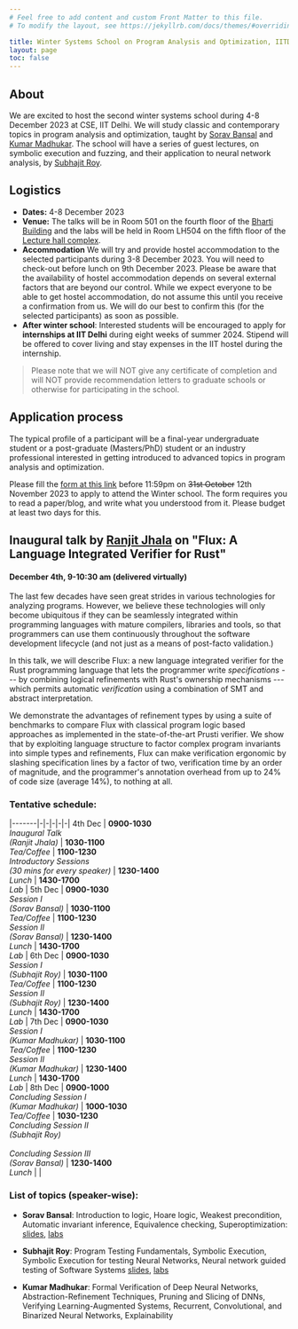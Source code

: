 ```yaml
---
# Feel free to add content and custom Front Matter to this file.
# To modify the layout, see https://jekyllrb.com/docs/themes/#overriding-theme-defaults

title: Winter Systems School on Program Analysis and Optimization, IITD
layout: page
toc: false
---
```


## About
We are excited to host the second winter systems school during 4-8 December 2023 at CSE, IIT Delhi. We
will study classic and contemporary topics in program analysis and optimization, taught by [Sorav
Bansal](https://sorav.compiler.ai) and [Kumar Madhukar](https://kumarmadhukar.github.io). The school will have
a series of guest lectures, on symbolic execution and fuzzing, and their application to neural network analysis, by [Subhajit Roy](https://www.cse.iitk.ac.in/users/subhajit/).

## Logistics
* **Dates:** 4-8 December 2023
* **Venue:** The talks will be in Room 501 on the fourth floor of the [Bharti Building](https://g.co/kgs/vroyzW) and
the labs will be held in Room LH504 on the fifth floor of the [Lecture hall complex](https://g.co/kgs/YfiLty).
* **Accommodation** We will try and provide hostel accommodation to the selected participants during 3-8 December 2023.  You will need to check-out before lunch on 9th December 2023.  Please be aware that the availability of hostel accommodation depends on several external factors that are beyond our control.   While we expect everyone to be able to get hostel accommodation, do not assume this until you receive a confirmation from us.  We will do our best to confirm this (for the selected participants) as soon as possible.
* **After winter school**: Interested students will be encouraged to apply for **internships at IIT Delhi** during eight weeks of summer 2024.  Stipend will be offered to cover living and stay expenses in the IIT hostel during the internship.

> Please note that we will NOT give any certificate of completion and will
NOT provide recommendation letters to graduate schools or otherwise for
participating in the school.

## Application process
The typical profile of a participant will be a final-year undergraduate
student or a post-graduate (Masters/PhD) student or an
industry professional interested in getting
introduced to advanced topics in program analysis and optimization.

Please fill the [form at this link](https://docs.google.com/forms/d/e/1FAIpQLSet1cpQ2A5vZfB184XnFFCmHGGv7hYBfYSNaMh_UonFxHUuGA/viewform) before 11:59pm on ~~31st October~~ 12th November 2023 to apply to attend the Winter school.  The form requires you to read a paper/blog, and write what you understood from it.  Please budget at least two days for this.

## Inaugural talk by [Ranjit Jhala](https://ranjitjhala.github.io/) on "Flux: A Language Integrated Verifier for Rust"
#### December 4th, 9-10:30 am (delivered virtually)

The last few decades have seen great strides in various technologies for
analyzing programs. However, we believe these technologies will only
become ubiquitous if they can be seamlessly integrated within programming
languages with mature compilers, libraries and tools, so that programmers can
use them continuously throughout the software development lifecycle (and not just
as a means of post-facto validation.)

In this talk, we will describe Flux: a new language integrated verifier for
the Rust programming language that lets the programmer write *specifications*
--- by combining logical refinements with Rust's ownership mechanisms ---
which permits automatic *verification* using a combination of SMT and
abstract interpretation.

We demonstrate the advantages of refinement types by using a suite of
benchmarks to compare Flux with classical program logic based approaches
as implemented in the state-of-the-art Prusti verifier.
We show that by exploiting language structure to factor complex program
invariants into simple types and refinements, Flux can make verification
ergonomic by slashing specification lines by a factor of two, verification
time by an order of magnitude, and the programmer's annotation overhead
from up to 24% of code size (average 14%), to nothing at all.

### Tentative schedule:

|-------|-|-|-|-|-|
4th Dec | **0900-1030** <br/> *Inaugural Talk<br/>(Ranjit Jhala)* | **1030-1100** <br/> *Tea/Coffee* | **1100-1230** <br/> *Introductory Sessions<br/>(30 mins for every speaker)* | **1230-1400** <br/> *Lunch* | **1430-1700** <br/> *Lab* |
5th Dec | **0900-1030** <br/> *Session I<br/>(Sorav Bansal)* | **1030-1100** <br/> *Tea/Coffee* | **1100-1230** <br/> *Session II<br/>(Sorav Bansal)* | **1230-1400** <br/> *Lunch* | **1430-1700** <br/> *Lab* |
6th Dec | **0900-1030** <br/> *Session I<br/>(Subhajit Roy)* | **1030-1100** <br/> *Tea/Coffee* | **1100-1230** <br/> *Session II<br/>(Subhajit Roy)* | **1230-1400** <br/> *Lunch* | **1430-1700** <br/> *Lab* |
7th Dec | **0900-1030** <br/> *Session I<br/>(Kumar Madhukar)* | **1030-1100** <br/> *Tea/Coffee* | **1100-1230** <br/> *Session II<br/>(Kumar Madhukar)* | **1230-1400** <br/> *Lunch* | **1430-1700** <br/> *Lab* |
8th Dec | **0900-1000** <br/> *Concluding Session I<br/>(Kumar Madhukar)* | **1000-1030** <br/> *Tea/Coffee* | **1030-1230** <br/> *Concluding Session II<br/>(Subhajit Roy)* <br/><br/> *Concluding Session III<br/>(Sorav Bansal)* | **1230-1400** <br/> *Lunch* | |

### List of topics (speaker-wise):
* **Sorav Bansal**: Introduction to logic, Hoare logic, Weakest precondition, Automatic invariant inference, Equivalence checking, Superoptimization: [slides](https://drive.google.com/file/d/1Sviu_L1O25Z1Q5CGwxv9ZKcpsAjyLxBC/view?usp=sharing), [labs](./wss23-logic-labs.md)
  
* **Subhajit Roy**: Program Testing Fundamentals, Symbolic Execution, Symbolic Execution for testing Neural Networks, Neural network guided testing of Software Systems [slides](https://cse.iitk.ac.in/users/subhajit/dropbox/IITD_WSS.pdf), [labs](./wss23-concolic-labs.md)

* **Kumar Madhukar**: Formal Verification of Deep Neural Networks, Abstraction-Refinement Techniques, Pruning and Slicing of DNNs, Verifying Learning-Augmented Systems, Recurrent, Convolutional, and Binarized Neural Networks, Explainability
